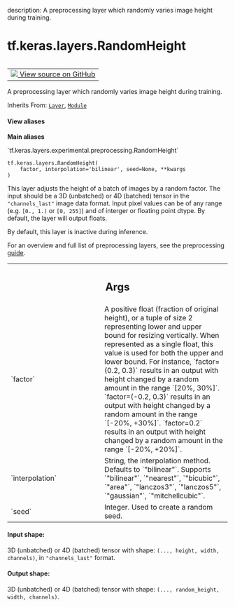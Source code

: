 description: A preprocessing layer which randomly varies image height during training.

<div itemscope itemtype="http://developers.google.com/ReferenceObject">
<meta itemprop="name" content="tf.keras.layers.RandomHeight" />
<meta itemprop="path" content="Stable" />
<meta itemprop="property" content="__init__"/>
<meta itemprop="property" content="__new__"/>
</div>

# tf.keras.layers.RandomHeight

<!-- Insert buttons and diff -->

<table class="tfo-notebook-buttons tfo-api nocontent" align="left">
<td>
  <a target="_blank" href="https://github.com/keras-team/keras/tree/v2.9.0/keras/layers/preprocessing/image_preprocessing.py#L1596-L1703">
    <img src="https://www.tensorflow.org/images/GitHub-Mark-32px.png" />
    View source on GitHub
  </a>
</td>
</table>



A preprocessing layer which randomly varies image height during training.

Inherits From: [`Layer`](../../../tf/keras/layers/Layer.md), [`Module`](../../../tf/Module.md)

<section class="expandable">
  <h4 class="showalways">View aliases</h4>
  <p>
<b>Main aliases</b>
<p>`tf.keras.layers.experimental.preprocessing.RandomHeight`</p>
</p>
</section>

<pre class="devsite-click-to-copy prettyprint lang-py tfo-signature-link">
<code>tf.keras.layers.RandomHeight(
    factor, interpolation=&#x27;bilinear&#x27;, seed=None, **kwargs
)
</code></pre>



<!-- Placeholder for "Used in" -->

This layer adjusts the height of a batch of images by a random factor.
The input should be a 3D (unbatched) or 4D (batched) tensor in the
`"channels_last"` image data format. Input pixel values can be of any range
(e.g. `[0., 1.)` or `[0, 255]`) and of interger or floating point dtype. By
default, the layer will output floats.


By default, this layer is inactive during inference.

For an overview and full list of preprocessing layers, see the preprocessing
[guide](https://www.tensorflow.org/guide/keras/preprocessing_layers).

<!-- Tabular view -->
 <table class="responsive fixed orange">
<colgroup><col width="214px"><col></colgroup>
<tr><th colspan="2"><h2 class="add-link">Args</h2></th></tr>

<tr>
<td>
`factor`
</td>
<td>
A positive float (fraction of original height), or a tuple of size 2
representing lower and upper bound for resizing vertically. When
represented as a single float, this value is used for both the upper and
lower bound. For instance, `factor=(0.2, 0.3)` results in an output with
height changed by a random amount in the range `[20%, 30%]`.
`factor=(-0.2, 0.3)` results in an output with height changed by a random
amount in the range `[-20%, +30%]`. `factor=0.2` results in an output with
height changed by a random amount in the range `[-20%, +20%]`.
</td>
</tr><tr>
<td>
`interpolation`
</td>
<td>
String, the interpolation method. Defaults to `"bilinear"`.
Supports `"bilinear"`, `"nearest"`, `"bicubic"`, `"area"`,
`"lanczos3"`, `"lanczos5"`, `"gaussian"`, `"mitchellcubic"`.
</td>
</tr><tr>
<td>
`seed`
</td>
<td>
Integer. Used to create a random seed.
</td>
</tr>
</table>



#### Input shape:

3D (unbatched) or 4D (batched) tensor with shape:
`(..., height, width, channels)`, in `"channels_last"` format.



#### Output shape:

3D (unbatched) or 4D (batched) tensor with shape:
`(..., random_height, width, channels)`.


